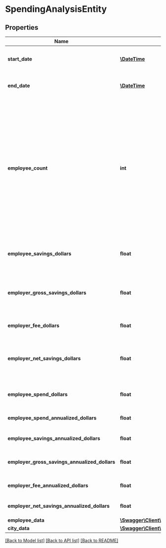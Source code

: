 # SpendingAnalysisEntity

## Properties
Name | Type | Description | Notes
------------ | ------------- | ------------- | -------------
**start_date** | [**\DateTime**](\DateTime.md) | The start date of the period in question | 
**end_date** | [**\DateTime**](\DateTime.md) | The end date of the period in question | 
**employee_count** | **int** | The number of employees in question for this period. For a pay period it is the # ppl enrolled in that period,                                       For annual savings, it is the total # of employees, and for total savings, its the # of employees enrolled | 
**employee_savings_dollars** | **float** | Estimated Employee tax savings for this period | [default to 1380.53]
**employer_gross_savings_dollars** | **float** | Estimated Employer tax savings for this period not including Alice fees | [default to 305.81]
**employer_fee_dollars** | **float** | Alice Fee for this period | [default to 139.8]
**employer_net_savings_dollars** | **float** | Estimated Employer tax savings for this period minus  Alice fee | [default to 166.01]
**employee_spend_dollars** | **float** | Total Employee spend for this period | [optional] [default to 3495.38]
**employee_spend_annualized_dollars** | **float** | Annualized Employee spend | [optional] [default to 11495.38]
**employee_savings_annualized_dollars** | **float** | Annualized employee savings | [optional] [default to 11495.38]
**employer_gross_savings_annualized_dollars** | **float** | Annualized gross employer savings | [optional] [default to 11495.38]
**employer_fee_annualized_dollars** | **float** | Annualized employer fee | [optional] [default to 11495.38]
**employer_net_savings_annualized_dollars** | **float** | Annualized employer fee | [optional] [default to 11495.38]
**employee_data** | [**\Swagger\Client\Model\EmployeeSpendingAnalysisEntity**](EmployeeSpendingAnalysisEntity.md) |  | [optional] 
**city_data** | [**\Swagger\Client\Model\CitySpendingAnalysisEntity**](CitySpendingAnalysisEntity.md) |  | [optional] 

[[Back to Model list]](../README.md#documentation-for-models) [[Back to API list]](../README.md#documentation-for-api-endpoints) [[Back to README]](../README.md)

